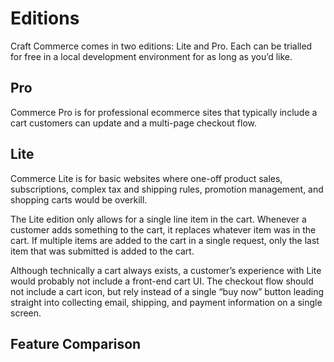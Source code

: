 # Editions

Craft Commerce comes in two editions: Lite and Pro. Each can be trialled for free in a local development environment for as long as you’d like.

## Pro

Commerce Pro is for professional ecommerce sites that typically include a cart customers can update and a multi-page checkout flow.

## Lite

Commerce Lite is for basic websites where one-off product sales, subscriptions, complex tax and shipping rules, promotion management, and shopping carts would be overkill.

The Lite edition only allows for a single line item in the cart. Whenever a customer adds something to the cart, it replaces whatever item was in the cart. If multiple items are added to the cart in a single request, only the last item that was submitted is added to the cart.

Although technically a cart always exists, a customer’s experience with Lite would probably not include a front-end cart UI. The checkout flow should not include a cart icon, but rely instead of a single “buy now” button leading straight into collecting email, shipping, and payment information on a single screen.

## Feature Comparison

<EditionComparison />
